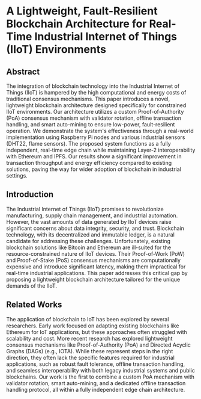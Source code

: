 # A Lightweight, Fault-Resilient Blockchain Architecture for Real-Time Industrial Internet of Things (IIoT) Environments

## Abstract
The integration of blockchain technology into the Industrial Internet of Things (IIoT) is hampered by the high computational and energy costs of traditional consensus mechanisms. This paper introduces a novel, lightweight blockchain architecture designed specifically for constrained IIoT environments. Our architecture utilizes a custom Proof-of-Authority (PoA) consensus mechanism with validator rotation, offline transaction handling, and smart auto-mining to ensure low-power, fault-resilient operation. We demonstrate the system's effectiveness through a real-world implementation using Raspberry Pi nodes and various industrial sensors (DHT22, flame sensors). The proposed system functions as a fully independent, real-time edge chain while maintaining Layer-2 interoperability with Ethereum and IPFS. Our results show a significant improvement in transaction throughput and energy efficiency compared to existing solutions, paving the way for wider adoption of blockchain in industrial settings.

## Introduction
The Industrial Internet of Things (IIoT) promises to revolutionize manufacturing, supply chain management, and industrial automation. However, the vast amounts of data generated by IIoT devices raise significant concerns about data integrity, security, and trust. Blockchain technology, with its decentralized and immutable ledger, is a natural candidate for addressing these challenges. Unfortunately, existing blockchain solutions like Bitcoin and Ethereum are ill-suited for the resource-constrained nature of IIoT devices. Their Proof-of-Work (PoW) and Proof-of-Stake (PoS) consensus mechanisms are computationally expensive and introduce significant latency, making them impractical for real-time industrial applications. This paper addresses this critical gap by proposing a lightweight blockchain architecture tailored for the unique demands of the IIoT.

## Related Works
The application of blockchain to IoT has been explored by several researchers. Early work focused on adapting existing blockchains like Ethereum for IoT applications, but these approaches often struggled with scalability and cost. More recent research has explored lightweight consensus mechanisms like Proof-of-Authority (PoA) and Directed Acyclic Graphs (DAGs) (e.g., IOTA). While these represent steps in the right direction, they often lack the specific features required for industrial applications, such as robust fault tolerance, offline transaction handling, and seamless interoperability with both legacy industrial systems and public blockchains. Our work is the first to combine a custom PoA mechanism with validator rotation, smart auto-mining, and a dedicated offline transaction handling protocol, all within a fully independent edge chain architecture.
